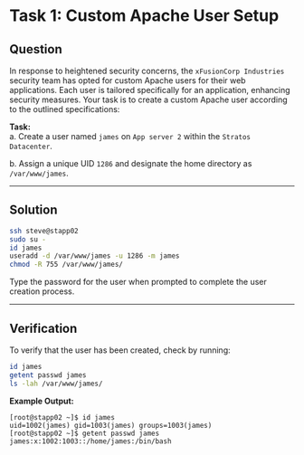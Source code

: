# Task 1: Custom Apache User Setup

## Question

In response to heightened security concerns, the `xFusionCorp Industries` security team has opted for custom Apache users for their web applications. Each user is tailored specifically for an application, enhancing security measures. Your task is to create a custom Apache user according to the outlined specifications:

**Task:**  
a. Create a user named `james` on `App server 2` within the `Stratos Datacenter`.

b. Assign a unique UID `1286` and designate the home directory as `/var/www/james`.

---

## Solution

```bash
ssh steve@stapp02
sudo su -
id james
useradd -d /var/www/james -u 1286 -m james
chmod -R 755 /var/www/james/
```
Type the password for the user when prompted to complete the user creation process.

---

## Verification

To verify that the user has been created, check by running:

```bash
id james
getent passwd james
ls -lah /var/www/james/
```

**Example Output:**

```text
[root@stapp02 ~]$ id james
uid=1002(james) gid=1003(james) groups=1003(james)
[root@stapp02 ~]$ getent passwd james
james:x:1002:1003::/home/james:/bin/bash
```
